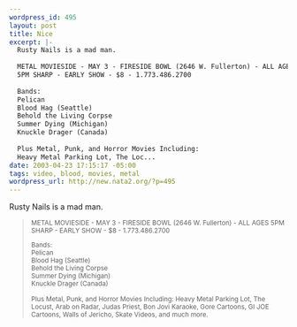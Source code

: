 ```yaml
--- 
wordpress_id: 495
layout: post
title: Nice
excerpt: |-
  Rusty Nails is a mad man.
  
  METAL MOVIESIDE - MAY 3 - FIRESIDE BOWL (2646 W. Fullerton) - ALL AGES
  5PM SHARP - EARLY SHOW - $8 - 1.773.486.2700
  
  Bands:
  Pelican
  Blood Hag (Seattle)
  Behold the Living Corpse
  Summer Dying (Michigan)
  Knuckle Drager (Canada)
  
  Plus Metal, Punk, and Horror Movies Including:
  Heavy Metal Parking Lot, The Loc...
date: 2003-04-23 17:15:17 -05:00
tags: video, blood, movies, metal
wordpress_url: http://new.nata2.org/?p=495
---
```

Rusty Nails is a mad man.
<blockquote><small>
METAL MOVIESIDE - MAY 3 - FIRESIDE BOWL (2646 W. Fullerton) - ALL AGES
5PM SHARP - EARLY SHOW - $8 - 1.773.486.2700<br/>

Bands:<br/>
Pelican<br/>
Blood Hag (Seattle)<br/>
Behold the Living Corpse<br/>
Summer Dying (Michigan)<br/>
Knuckle Drager (Canada)<br/>

Plus Metal, Punk, and Horror Movies Including:
Heavy Metal Parking Lot, The Locust, Arab on Radar, Judas Priest,
Bon Jovi Karaoke, Gore Cartoons, GI JOE Cartoons, Walls of Jericho, Skate Videos, and much more.<br/>
</small></blockquote>
